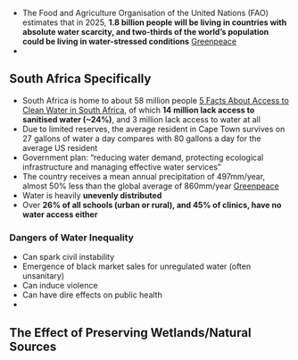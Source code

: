 
- The Food and Agriculture Organisation of the United Nations (FAO) estimates that in 2025, **1.8 billion people will be living in countries with absolute water scarcity, and two-thirds of the world’s population could be living in water-stressed conditions** [Greenpeace](https://www.greenpeace.org/africa/en/blogs/51757/water-crisis-in-south-africa/)
- 
## South Africa Specifically
- South Africa is home to about 58 million people [5 Facts About Access to Clean Water in South Africa](https://borgenproject.org/clean-water-in-south-africa/), of which **14 million lack access to sanitised water (~24%)**, and 3 million lack access to water at all
- Due to limited reserves, the average resident in Cape Town survives on 27 gallons of water a day compares with 80 gallons a day for the average US resident
- Government plan: “reducing water demand, protecting ecological infrastructure and managing effective water services”
- The country receives a mean annual precipitation of 497mm/year, almost 50% less than the global average of 860mm/year [Greenpeace](https://www.greenpeace.org/africa/en/blogs/51757/water-crisis-in-south-africa/)
- Water is heavily **unevenly distributed**
- Over **26% of all schools (urban or rural), and 45% of clinics, have no water access either**
### Dangers of Water Inequality

- Can spark civil instability
- Emergence of black market sales for unregulated water (often unsanitary)
- Can induce violence
- Can have dire effects on public health
- 

## The Effect of Preserving Wetlands/Natural Sources
